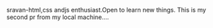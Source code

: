 sravan-html,css andjs enthusiast.Open to learn new things.
This is my second pr from my local machine....
